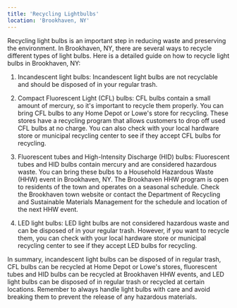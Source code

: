 ```yaml
---
title: 'Recycling Lightbulbs'
location: 'Brookhaven, NY'
---
```


Recycling light bulbs is an important step in reducing waste and preserving the environment. In Brookhaven, NY, there are several ways to recycle different types of light bulbs. Here is a detailed guide on how to recycle light bulbs in Brookhaven, NY:

1. Incandescent light bulbs: Incandescent light bulbs are not recyclable and should be disposed of in your regular trash.

2. Compact Fluorescent Light (CFL) bulbs: CFL bulbs contain a small amount of mercury, so it's important to recycle them properly. You can bring CFL bulbs to any Home Depot or Lowe's store for recycling. These stores have a recycling program that allows customers to drop off used CFL bulbs at no charge. You can also check with your local hardware store or municipal recycling center to see if they accept CFL bulbs for recycling.

3. Fluorescent tubes and High-Intensity Discharge (HID) bulbs: Fluorescent tubes and HID bulbs contain mercury and are considered hazardous waste. You can bring these bulbs to a Household Hazardous Waste (HHW) event in Brookhaven, NY. The Brookhaven HHW program is open to residents of the town and operates on a seasonal schedule. Check the Brookhaven town website or contact the Department of Recycling and Sustainable Materials Management for the schedule and location of the next HHW event.

4. LED light bulbs: LED light bulbs are not considered hazardous waste and can be disposed of in your regular trash. However, if you want to recycle them, you can check with your local hardware store or municipal recycling center to see if they accept LED bulbs for recycling.

In summary, incandescent light bulbs can be disposed of in regular trash, CFL bulbs can be recycled at Home Depot or Lowe's stores, fluorescent tubes and HID bulbs can be recycled at Brookhaven HHW events, and LED light bulbs can be disposed of in regular trash or recycled at certain locations. Remember to always handle light bulbs with care and avoid breaking them to prevent the release of any hazardous materials.

